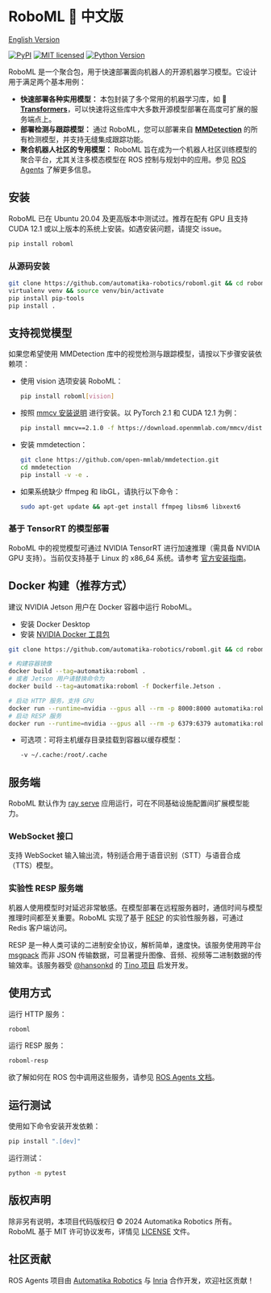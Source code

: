 # RoboML 🤖 中文版

[English Version](README.md)

[![PyPI][pypi-badge]][pypi-url]
[![MIT licensed][mit-badge]][mit-url]
[![Python Version][python-badge]][python-url]

[pypi-badge]: https://img.shields.io/pypi/v/roboml.svg
[pypi-url]: https://pypi.org/project/roboml/
[mit-badge]: https://img.shields.io/pypi/l/roboml.svg
[mit-url]: https://github.com/automatika-robotics/roboml/LICENSE
[python-badge]: https://img.shields.io/pypi/pyversions/roboml.svg
[python-url]: https://www.python.org/downloads/

RoboML 是一个聚合包，用于快速部署面向机器人的开源机器学习模型。它设计用于满足两个基本用例：

- **快速部署各种实用模型：** 本包封装了多个常用的机器学习库，如 🤗 [**Transformers**](https://github.com/huggingface/transformers)，可以快速将这些库中大多数开源模型部署在高度可扩展的服务端点上。
- **部署检测与跟踪模型：** 通过 RoboML，您可以部署来自 [**MMDetection**](https://github.com/open-mmlab/mmdetection) 的所有检测模型，并支持无缝集成跟踪功能。
- **聚合机器人社区的专用模型：** RoboML 旨在成为一个机器人社区训练模型的聚合平台，尤其关注多模态模型在 ROS 控制与规划中的应用。参见 [ROS Agents](https://automatika-robotics.github.io/ros-agents) 了解更多信息。

## 安装

RoboML 已在 Ubuntu 20.04 及更高版本中测试过。推荐在配有 GPU 且支持 CUDA 12.1 或以上版本的系统上安装。如遇安装问题，请提交 issue。

```bash
pip install roboml
```

### 从源码安装

```bash
git clone https://github.com/automatika-robotics/roboml.git && cd roboml
virtualenv venv && source venv/bin/activate
pip install pip-tools
pip install .
```

## 支持视觉模型

如果您希望使用 MMDetection 库中的视觉检测与跟踪模型，请按以下步骤安装依赖项：

- 使用 vision 选项安装 RoboML：

  ```bash
  pip install roboml[vision]
  ```

- 按照 [mmcv 安装说明](https://mmcv.readthedocs.io/en/latest/get_started/installation.html) 进行安装。以 PyTorch 2.1 和 CUDA 12.1 为例：

  ```bash
  pip install mmcv==2.1.0 -f https://download.openmmlab.com/mmcv/dist/cu121/torch2.1/index.html
  ```

- 安装 mmdetection：

  ```bash
  git clone https://github.com/open-mmlab/mmdetection.git
  cd mmdetection
  pip install -v -e .
  ```

- 如果系统缺少 ffmpeg 和 libGL，请执行以下命令：

  ```bash
  sudo apt-get update && apt-get install ffmpeg libsm6 libxext6
  ```

### 基于 TensorRT 的模型部署

RoboML 中的视觉模型可通过 NVIDIA TensorRT 进行加速推理（需具备 NVIDIA GPU 支持）。当前仅支持基于 Linux 的 x86_64 系统。请参考 [官方安装指南](https://docs.nvidia.com/deeplearning/tensorrt/install-guide/index.html)。

## Docker 构建（推荐方式）

建议 NVIDIA Jetson 用户在 Docker 容器中运行 RoboML。

- 安装 Docker Desktop
- 安装 [NVIDIA Docker 工具包](https://docs.nvidia.com/datacenter/cloud-native/container-toolkit/latest/install-guide.html)

```bash
git clone https://github.com/automatika-robotics/roboml.git && cd roboml

# 构建容器镜像
docker build --tag=automatika:roboml .
# 或者 Jetson 用户请替换命令为
docker build --tag=automatika:roboml -f Dockerfile.Jetson .

# 启动 HTTP 服务，支持 GPU
docker run --runtime=nvidia --gpus all --rm -p 8000:8000 automatika:roboml roboml
# 启动 RESP 服务
docker run --runtime=nvidia --gpus all --rm -p 6379:6379 automatika:roboml roboml-resp
```

- 可选项：可将主机缓存目录挂载到容器以缓存模型：

  ```bash
  -v ~/.cache:/root/.cache
  ```

## 服务端

RoboML 默认作为 [ray serve](https://docs.ray.io/en/latest/serve/index.html) 应用运行，可在不同基础设施配置间扩展模型能力。

### WebSocket 接口

支持 WebSocket 输入输出流，特别适合用于语音识别（STT）与语音合成（TTS）模型。

### 实验性 RESP 服务端

机器人使用模型时对延迟非常敏感。在模型部署在远程服务器时，通信时间与模型推理时间都至关重要。RoboML 实现了基于 [RESP](https://github.com/antirez/RESP3) 的实验性服务器，可通过 Redis 客户端访问。

RESP 是一种人类可读的二进制安全协议，解析简单，速度快。该服务使用跨平台 [msgpack](https://msgpack.org/) 而非 JSON 传输数据，可显著提升图像、音频、视频等二进制数据的传输效率。该服务器受 [@hansonkd](https://github.com/hansonkd) 的 [Tino 项目](https://github.com/hansonkd/Tino) 启发开发。

## 使用方式

运行 HTTP 服务：

```bash
roboml
```

运行 RESP 服务：

```bash
roboml-resp
```

欲了解如何在 ROS 包中调用这些服务，请参见 [ROS Agents 文档](https://automatika-robotics.github.io/ros-agents)。

## 运行测试

使用如下命令安装开发依赖：

```bash
pip install ".[dev]"
```

运行测试：

```bash
python -m pytest
```

## 版权声明

除非另有说明，本项目代码版权归 © 2024 Automatika Robotics 所有。
RoboML 基于 MIT 许可协议发布，详情见 [LICENSE](LICENSE) 文件。

## 社区贡献

ROS Agents 项目由 [Automatika Robotics](https://automatikarobotics.com/) 与 [Inria](https://inria.fr/) 合作开发，欢迎社区贡献！
